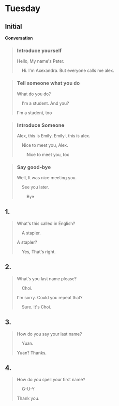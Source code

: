 # Tuesday

## Initial

**Conversation**

> ### Introduce yourself
> 
> Hello, My name's Peter.
> 
>     Hi. I'm Axexandra. But everyone calls me alex.



> ### Tell someone what you do
> 
> What do you do?
> 
>     I'm a student. And you?
> 
> I'm a student, too

> ### Introduce Someone
> 
> Alex, this is Emily. Emilyl, this is alex.
> 
>     Nice to meet you, Alex.
> 
>         Nice to meet you, too

> ### Say good-bye
> 
> Well, It was nice meeting you. 
> 
>     See you later.
> 
>         Bye



## 1.

> What's this called in English?
> 
>     A stapler.
> 
> A stapler?
> 
>     Yes, That's right.

## 2.

> What's you last name please?
> 
>     Choi.
> 
> I'm sorry. Could you repeat that?
> 
>     Sure. It's Choi.

## 3.

> How do you say your last name?
> 
>     Yuan.
> 
> Yuan? Thanks.

## 4.

> How do you spell your first name?
> 
>     G-U-Y
> 
> Thank you.


